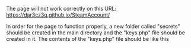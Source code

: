 The page will not work correctly on this URL:
https://dar3cz3q.github.io/SteamAccount/


In order for the page to function properly, a new folder called "secrets" should be created in the main directory and the "keys.php" file should be created in it. 
The contents of the "keys.php" file should be like this
<?
return ["STEAMWEB API KEY", "CAPTCHA KEY"];
>
